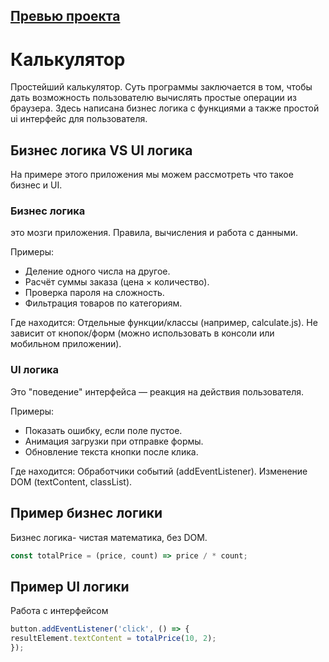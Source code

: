 ## [Превью проекта](https://wasd21xd.github.io/calculate-college/)

# Калькулятор
Простейший калькулятор. Суть программы заключается в том, чтобы дать возможность пользователю вычислять простые операции из браузера. Здесь написана бизнес логика с функциями а также простой ui интерфейс для пользователя.

## Бизнес логика VS UI логика
На примере этого приложения мы можем рассмотреть что такое бизнес и UI.

### Бизнес логика
это мозги приложения. Правила, вычисления и работа с данными.

Примеры: 
+ Деление одного числа на другое. 
+ Расчёт суммы заказа (цена × количество). 
+ Проверка пароля на сложность. 
+ Фильтрация товаров по категориям.

Где находится: Отдельные функции/классы (например, calculate.js). Не зависит от кнопок/форм (можно использовать в консоли или мобильном приложении).

### UI логика
Это "поведение" интерфейса — реакция на действия пользователя.

Примеры: 
+ Показать ошибку, если поле пустое. 
+ Анимация загрузки при отправке формы. 
+ Обновление текста кнопки после клика.

Где находится: Обработчики событий (addEventListener). Изменение DOM (textContent, classList).

## Пример бизнес логики
Бизнес логика- чистая математика, без DOM.
```javascript
const totalPrice = (price, count) => price / * count;
```
## Пример UI логики
Работа с интерфейсом
```javascript
button.addEventListener('click', () => {
resultElement.textContent = totalPrice(10, 2);
});
```

